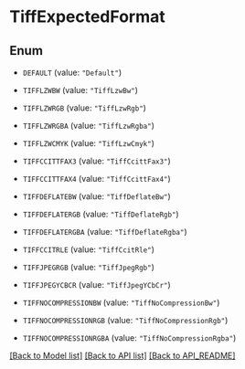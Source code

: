 
# TiffExpectedFormat

## Enum


* `DEFAULT` (value: `"Default"`)

* `TIFFLZWBW` (value: `"TiffLzwBw"`)

* `TIFFLZWRGB` (value: `"TiffLzwRgb"`)

* `TIFFLZWRGBA` (value: `"TiffLzwRgba"`)

* `TIFFLZWCMYK` (value: `"TiffLzwCmyk"`)

* `TIFFCCITTFAX3` (value: `"TiffCcittFax3"`)

* `TIFFCCITTFAX4` (value: `"TiffCcittFax4"`)

* `TIFFDEFLATEBW` (value: `"TiffDeflateBw"`)

* `TIFFDEFLATERGB` (value: `"TiffDeflateRgb"`)

* `TIFFDEFLATERGBA` (value: `"TiffDeflateRgba"`)

* `TIFFCCITRLE` (value: `"TiffCcitRle"`)

* `TIFFJPEGRGB` (value: `"TiffJpegRgb"`)

* `TIFFJPEGYCBCR` (value: `"TiffJpegYCbCr"`)

* `TIFFNOCOMPRESSIONBW` (value: `"TiffNoCompressionBw"`)

* `TIFFNOCOMPRESSIONRGB` (value: `"TiffNoCompressionRgb"`)

* `TIFFNOCOMPRESSIONRGBA` (value: `"TiffNoCompressionRgba"`)



[[Back to Model list]](API_README.md#documentation-for-models) [[Back to API list]](API_README.md#documentation-for-api-endpoints) [[Back to API_README]](API_README.md)

